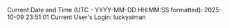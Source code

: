Current Date and Time (UTC - YYYY-MM-DD HH:MM:SS formatted): 2025-10-09 23:51:01
Current User's Login: luckyaiman
